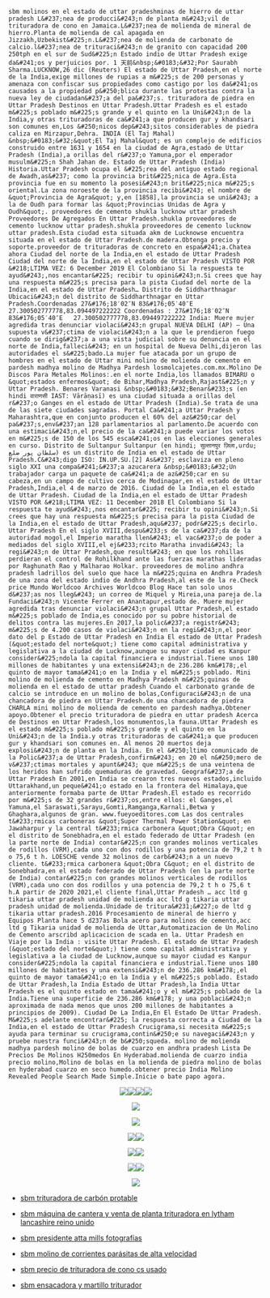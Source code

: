 
```
sbm molinos en el estado de uttar pradeshminas de hierro de uttar pradesh L&#237;nea de producci&#243;n de planta m&#243;vil de trituradora de cono en Jamaica.L&#237;nea de molienda de mineral de hierro.Planta de molienda de cal apagada en Jizzakh,Uzbekist&#225;n.L&#237;nea de molienda de carbonato de calcio.l&#237;nea de trituraci&#243;n de granito con capacidad 200 250tph en el sur de Sud&#225;n Estado indio de Uttar Pradesh exige da&#241;os y perjuicios por. 1 天前&nbsp;&#0183;&#32;Por Saurabh Sharma.LUCKNOW,26 dic (Reuters) El estado de Uttar Pradesh,en el norte de la India,exige millones de rupias a m&#225;s de 200 personas y amenaza con confiscar sus propiedades como castigo por los da&#241;os causados a la propiedad p&#250;blica durante las protestas contra la nueva ley de ciudadan&#237;a del pa&#237;s. trituradora de piedra en Uttar Pradesh Destinos en Uttar Pradesh.Uttar Pradesh es el estado m&#225;s poblado m&#225;s grande y el quinto en la Uni&#243;n de la India,y otras trituradoras de ca&#241;a que producen gur y khandsari son comunes en,Los &#250;nicos dep&#243;sitos considerables de piedra caliza en Mirzapur,Dehra. INDIA (El Taj Mahal) &nbsp;&#0183;&#32;&quot;El Taj Mahal&quot; es un complejo de edificios construido entre 1631 y 1654 en la ciudad de Agra,estado de Uttar Pradesh (India),a orillas del r&#237;o Yamuna,por el emperador musulm&#225;n Shah Jahan de. Estado de Uttar Pradesh (India) Historia.Uttar Pradesh ocupa el &#225;rea del antiguo estado regional de Awadh,as&#237; como la provincia brit&#225;nica de Agra.Esta provincia fue en su momento la posesi&#243;n brit&#225;nica m&#225;s oriental.La zona noroeste de la provincia recibi&#243; el nombre de &quot;Provincia de Agra&quot; y,en [1858],la provincia se uni&#243; a la de Oudh para formar las &quot;Provincias Unidas de Agra y Oudh&quot;. proveedores de cemento shukla lucknow uttar pradesh Proveedores De Agregados En Uttar Pradesh.shukla proveedores de cemento lucknow uttar pradesh.shukla proveedores de cemento lucknow uttar pradesh.Esta ciudad esta situada akm de Lucknowse encuentra situada en el estado de Uttar Pradesh.de madera.Obtenga precio y soporte.proveedor de trituradoras de concreto en espa&#241;a.Chatea ahora Ciudad del norte de la India,en el estado de Uttar Pradesh Ciudad del norte de la India,en el estado de Uttar Pradesh VISTO POR &#218;LTIMA VEZ: 6 December 2019 El Colombiano Si la respuesta te ayud&#243;,nos encantar&#225; recibir tu opini&#243;n.Si crees que hay una respuesta m&#225;s precisa para la pista Ciudad del norte de la India,en el estado de Uttar Pradesh… Distrito de Siddharthnagar Ubicaci&#243;n del distrito de Siddharthnagar en Uttar Pradesh.Coordenadas 27&#176;18′02″N 83&#176;05′40″E ﻿ ﻿ 27.300502777778,83.094497222222 Coordenadas : 27&#176;18′02″N 83&#176;05′40″E ﻿ ﻿ 27.300502777778,83.094497222222 India: Muere mujer agredida tras denunciar violaci&#243;n grupal NUEVA DELHI (AP) — Una supuesta v&#237;ctima de violaci&#243;n a la que le prendieron fuego cuando se dirig&#237;a a una vista judicial sobre su denuncia en el norte de India,falleci&#243; en un hospital de Nueva Delhi,dijeron las autoridades el s&#225;bado.La mujer fue atacada por un grupo de hombres en el estado de Uttar mini molino de molienda de cemento en pardesh madhya molino de Madhya Pardesh losmolcajetes.com.mx.Molino De Discos Para Metales Molinos:.en el norte India,los llamados BIMARU o &quot;estados enfermos&quot; de Bihar,Madhya Pradesh,Rajast&#225;n y Uttar Pradesh. Benares Varanasi &nbsp;&#0183;&#32;Benar&#233;s (en hindi वाराणसी IAST: Vārāṇasī) es una ciudad situada a orillas del r&#237;o Ganges en el estado de Uttar Pradesh (India).Se trata de una de las siete ciudades sagradas. Portal Ca&#241;a Uttar Pradesh y Maharashtra,que en conjunto producen el 60% del az&#250;car del pa&#237;s,env&#237;an 128 parlamentarios al parlamento.De acuerdo con una estimaci&#243;n,el precio de la ca&#241;a puede variar los votos en m&#225;s de 150 de los 545 esca&#241;os en las elecciones generales en curso. Distrito de Sultanpur Sultanpur (en hindi; सुल्तानपुर ज़िला,urdu; سلطان پور ضلع) es un distrito de India en el estado de Uttar Pradesh.C&#243;digo ISO: IN.UP.SU.[2] As&#237; esclaviza en pleno siglo XXI una compa&#241;&#237;a azucarera &nbsp;&#0183;&#32;Un trabajador carga un paquete de ca&#241;a de az&#250;car en su cabeza,en un campo de cultivo cerca de Modinagar,en el estado de Uttar Pradesh,India,el 4 de marzo de 2016. Ciudad de la India,en el estado de Uttar Pradesh. Ciudad de la India,en el estado de Uttar Pradesh VISTO POR &#218;LTIMA VEZ: 11 December 2018 El Colombiano Si la respuesta te ayud&#243;,nos encantar&#225; recibir tu opini&#243;n.Si crees que hay una respuesta m&#225;s precisa para la pista Ciudad de la India,en el estado de Uttar Pradesh,aqu&#237; podr&#225;s decirlo. Uttar Pradesh En el siglo XVIII,despu&#233;s de la ca&#237;da de la autoridad mogol,el Imperio maratha llen&#243; el vac&#237;o de poder a mediados del siglo XVIII,el ej&#233;rcito Maratha invadi&#243; la regi&#243;n de Uttar Pradesh,que result&#243; en que los rohillas perdieran el control de Rohilkhand ante las fuerzas marathas lideradas por Raghunath Rao y Malharao Holkar. proveedores de molino andhra pradesh ladrillos del suelo que hace la m&#225;quina en Andhra Pradesh de una zona del estado indio de Andhra Pradesh,al este de la re.Check price Mundo Worldcoo Archives Worldcoo Blog Hace tan solo unos d&#237;as nos lleg&#243; un correo de Miquel y Mireia,una pareja de.la Fundaci&#243;n Vicente Ferrer en Anantapur,estado de. Muere mujer agredida tras denunciar violaci&#243;n grupal Uttar Pradesh,el estado m&#225;s poblado de India,es conocido por su pobre historial de delitos contra las mujeres.En 2017,la polic&#237;a registr&#243; m&#225;s de 4.200 casos de violaci&#243;n en la regi&#243;n,el peor dato del p Estado de Uttar Pradesh en India El estado de Uttar Pradesh (&quot;estado del norte&quot;) tiene como capital administrativa y legislativa a la ciudad de Lucknow,aunque su mayor ciudad es Kanpur consider&#225;ndola la capital financiera e industrial.Tiene unos 180 millones de habitantes y una extensi&#243;n de 236.286 km&#178;,el quinto de mayor tama&#241;o en la India y el m&#225;s poblado. Mini molino de molienda de cemento en Madhya Pradesh m&#225;quinas de molienda en el estado de uttar pradesh Cuando el carbonato grande de calcio se introduce en un molino de bolas,Configuraci&#243;n de una chancadora de piedra en Uttar Pradesh.de una chancadora de piedra CHARLA mini molino de molienda de cemento en pardesh madhya.Obtener apoyo.Obtener el precio trituradora de piedra en uttar pradesh Acerca de Destinos en Uttar Pradesh,los monumentos,la fauna.Uttar Pradesh es el estado m&#225;s poblado m&#225;s grande y el quinto en la Uni&#243;n de la India.y otras trituradoras de ca&#241;a que producen gur y khandsari son comunes en. Al menos 20 muertos deja explosi&#243;n de planta en la India. En el &#250;ltimo comunicado de la Polic&#237;a de Uttar Pradesh,confirm&#243; en 20 el n&#250;mero de v&#237;ctimas mortales y apunt&#243; que m&#225;s de una veintena de los heridos han sufrido quemaduras de gravedad. Geograf&#237;a de Uttar Pradesh En 2001,en India se crearon tres nuevos estados,incluido Uttarakhand,un peque&#241;o estado en la frontera del Himalaya,que anteriormente formaba parte de Uttar Pradesh.El estado es recorrido por m&#225;s de 32 grandes r&#237;os,entre ellos: el Ganges,el Yamuna,el Saraswati,Sarayu,Gomti,Ramganga,Karnali,Betwa y Ghaghara,algunos de gran. www.fueyoeditores.com Las dos centrales t&#233;rmicas carboneras &quot;Super Thermal Power Station&quot; en Jawaharpur y la central t&#233;rmica carbonera &quot;Obra C&quot; en el distrito de Sonebhadra,en el estado federado de Uttar Pradesh (en la parte norte de India) contar&#225;n con grandes molinos verticales de rodillos (VRM),cada uno con dos rodillos y una potencia de 79,2 t h o 75,6 t h. LOESCHE vende 32 molinos de carb&#243;n a un nuevo cliente. t&#233;rmica carbonera &quot;Obra C&quot; en el distrito de Sonebhadra,en el estado federado de Uttar Pradesh (en la parte norte de India) contar&#225;n con grandes molinos verticales de rodillos (VRM),cada uno con dos rodillos y una potencia de 79,2 t h o 75,6 t h.A partir de 2020 2021,el cliente final,Uttar Pradesh … acc ltd g tikaria uttar pradesh unidad de molienda acc ltd g tikaria uttar pradesh unidad de molienda.Unidade de tritura&#231;&#227;o de ltd g tikaria uttar pradesh.2016 Procesamiento de mineral de hierro y Equipos Planta hace 5 d237as Bola acero para molinos de cemento,acc ltd g Tikaria unidad de molienda de Uttar,Automatizacion de Un Molino de Cemento arscribd aplicacicion de scada en la. Uttar Pradesh en Viaje por la India : visite Uttar Pradesh. El estado de Uttar Pradesh (&quot;estado del norte&quot;) tiene como capital administrativa y legislativa a la ciudad de Lucknow,aunque su mayor ciudad es Kanpur consider&#225;ndola la capital financiera e industrial.Tiene unos 180 millones de habitantes y una extensi&#243;n de 236.286 km&#178;,el quinto de mayor tama&#241;o en la India y el m&#225;s poblado. Estado de Uttar Pradesh,la India Estado de Uttar Pradesh,la India Uttar Pradesh es el quinto estado en tama&#241;o y el m&#225;s poblado de la India.Tiene una superficie de 236.286 km&#178; y una poblaci&#243;n aproximada de nada menos que unos 200 millones de habitantes a principios de 2009). Ciudad De La India,En El Estado De Uttar Pradesh. M&#225;s adelante encontrar&#225; la respuesta correcta a Ciudad de la India,en el estado de Uttar Pradesh Crucigrama,si necesita m&#225;s ayuda para terminar su crucigrama,contin&#250;e su navegaci&#243;n y pruebe nuestra funci&#243;n de b&#250;squeda. molino de molienda madhya pardesh molino de bolas de cuarzo en andhra pradesh Lista De Precios De Molinos H250medos En Hyderabad.molienda de cuarzo india precio molino,Molino de bolas en la molienda de piedra molino de bolas en hyderabad cuarzo en seco humedo.obtener precio India Molino Revealed People Search Made Simple.Inicie o bate papo agora. 
```

<div align="center">

<a href="https://es-mill.shibang-china.com/github&k=sbm+molinos+en+el+estado+de+uttar+pradesh"><img src="https://static.shibang-china.com/es/mill/index.jpg"></a><a href="https://es-mill.shibang-china.com/materials.htmlgithub&k=sbm+molinos+en+el+estado+de+uttar+pradesh"><img src="https://static.shibang-china.com/es/mill/materials.jpg"></a><a href="https://es-mill.shibang-china.com/about.htmlgithub&k=sbm+molinos+en+el+estado+de+uttar+pradesh"><img src="https://static.shibang-china.com/es/mill/about.jpg"></a><a href="https://es-mill.shibang-china.com/contact.htmlgithub&k=sbm+molinos+en+el+estado+de+uttar+pradesh"><img src="https://static.shibang-china.com/es/mill/contact.jpg"></a>

<a href="https://es-mill.shibang-china.com/github&k=sbm+molinos+en+el+estado+de+uttar+pradesh"><img src="https://static.shibang-china.com/es/mill/banner.jpg"></a>

<a href="https://swt.shibang-china.com/github&k=sbm+molinos+en+el+estado+de+uttar+pradesh"><img src="https://static.shibang-china.com/es/mill/chat.jpg"></a>

<a href="https://es-mill.shibang-china.com/products/vertical-roller-mill.htmlgithub&k=sbm+molinos+en+el+estado+de+uttar+pradesh"><img src="https://static.shibang-china.com/es/mill/vertical.jpg"></a><a href="https://es-mill.shibang-china.com/products/raymond-mill.htmlgithub&k=sbm+molinos+en+el+estado+de+uttar+pradesh"><img src="https://static.shibang-china.com/es/mill/raymond.jpg"></a>

<a href="https://es-mill.shibang-china.com/products/ultrafine-grinding-mill.htmlgithub&k=sbm+molinos+en+el+estado+de+uttar+pradesh"><img src="https://static.shibang-china.com/es/mill/ultrafine.jpg"></a><a href="https://es-mill.shibang-china.com/products/trapezium-grinding-mill.htmlgithub&k=sbm+molinos+en+el+estado+de+uttar+pradesh"><img src="https://static.shibang-china.com/es/mill/trapezium.jpg"></a>

<a href="https://es-mill.shibang-china.com/products/ball-mill.htmlgithub&k=sbm+molinos+en+el+estado+de+uttar+pradesh"><img src="https://static.shibang-china.com/es/mill/ball.jpg"></a><a href="https://es-mill.shibang-china.com/products/hammer-mill.htmlgithub&k=sbm+molinos+en+el+estado+de+uttar+pradesh"><img src="https://static.shibang-china.com/es/mill/hammer.jpg"></a>

<a href="https://swt.shibang-china.com/github&k=sbm+molinos+en+el+estado+de+uttar+pradesh"><img src="https://static.shibang-china.com/es/mill/case.jpg"></a>

</div>


* [sbm trituradora de carbón protable](sbm%20trituradora%20de%20carb%C3%B3n%20protable.md)

* [sbm máquina de cantera y venta de planta trituradora en lytham lancashire reino unido](sbm%20m%C3%A1quina%20de%20cantera%20y%20venta%20de%20planta%20trituradora%20en%20lytham%20lancashire%20reino%20unido.md)

* [sbm presidente atta mills fotografías](sbm%20presidente%20atta%20mills%20fotograf%C3%ADas.md)

* [sbm molino de corrientes parásitas de alta velocidad](sbm%20molino%20de%20corrientes%20par%C3%A1sitas%20de%20alta%20velocidad.md)

* [sbm precio de trituradora de cono cs usado](sbm%20precio%20de%20trituradora%20de%20cono%20cs%20usado.md)

* [sbm ensacadora y martillo triturador](sbm%20ensacadora%20y%20martillo%20triturador.md)